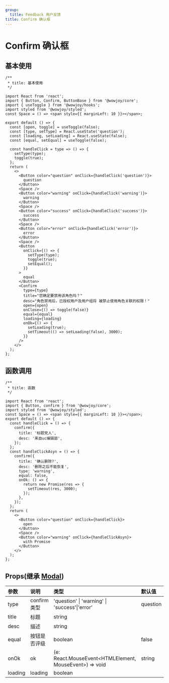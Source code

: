 ```yaml
---
group:
  title: Feedback 用户反馈
title: Confirm 确认框
---
```


# Confirm 确认框

## 基本使用

```tsx
/**
 * title: 基本使用
 */

import React from 'react';
import { Button, Confirm, ButtonBase } from '@wowjoy/core';
import { useToggle } from '@wowjoy/hooks';
import styled from '@wowjoy/styled';
const Space = () => <span style={{ marginLeft: 10 }}></span>;

export default () => {
  const [open, toggle] = useToggle(false);
  const [type, setType] = React.useState('question');
  const [loading, setLoading] = React.useState(false);
  const [equal, setEqual] = useToggle(false);

  const handleClick = type => () => {
    setType(type);
    toggle(true);
  };
  return (
    <>
      <Button color="question" onClick={handleClick('question')}>
        question
      </Button>
      <Space />
      <Button color="warning" onClick={handleClick('warning')}>
        warning
      </Button>
      <Space />
      <Button color="success" onClick={handleClick('success')}>
        success
      </Button>
      <Space />
      <Button color="error" onClick={handleClick('error')}>
        error
      </Button>
      <Space />
      <Button
        onClick={() => {
          setType(type);
          toggle(true);
          setEqual();
        }}
      >
        equal
      </Button>
      <Confirm
        type={type}
        title="您确定要禁用该角色吗？"
        desc="角色禁用后，已授权用户及用户组将 被禁止使用角色关联的权限！"
        open={open}
        onClose={() => toggle(false)}
        equal={equal}
        loading={loading}
        onOk={() => {
          setLoading(true);
          setTimeout(() => setLoading(false), 3000);
        }}
      />
    </>
  );
};
```

## 函数调用

```tsx
/**
 * title: 函数
 */

import React from 'react';
import { Button, confirm } from '@wowjoy/core';
import styled from '@wowjoy/styled';
const Space = () => <span style={{ marginLeft: 10 }}></span>;
export default () => {
  const handleClick = () => {
    confirm({
      title: '标题党人',
      desc: '来自uc编辑部',
    });
  };
  const handleClickAsyn = () => {
    confirm({
      title: '确认删除?',
      desc: '删除之后不能恢复',
      type: 'warning',
      equal: false,
      onOk: () => {
        return new Promise(res => {
          setTimeout(res, 3000);
        });
      },
    });
  };
  return (
    <>
      <Button color="question" onClick={handleClick}>
        open
      </Button>
      <Space />
      <Button color="warning" onClick={handleClickAsyn}>
        with Promise
      </Button>
    </>
  );
};
```

## Props(继承 [Modal](/core/utils/modal))

| 参数    | 说明         | 类型                                                   | 默认值   |
| :------ | :----------- | :----------------------------------------------------- | :------- |
| type    | confirm 类型 | 'question' \| 'warning' \| 'success'\|'error'          | question |
| title   | 标题         | string                                                 |          |
| desc    | 描述         | string                                                 |
| equal   | 按钮是否评级 | boolean                                                | false    |
| onOk    | ok           | (e: React.MouseEvent<HTMLElement, MouseEvent>) => void | string   |
| loading | loading      | boolean                                                |          |
